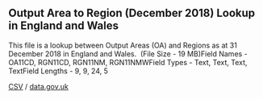 ## Output Area to Region (December 2018) Lookup in England and Wales

This file is a lookup between Output Areas (OA) and Regions as at 31 December 2018 in England and Wales.  (File Size - 19 MB)Field Names - OA11CD, RGN11CD, RGN11NM, RGN11NMWField Types - Text, Text, Text, TextField Lengths - 9, 9, 24, 5

[CSV](../csv/010.csv) / [data.gov.uk](https://data.gov.uk/dataset/c7411111-d071-4d01-8998-5634e25ef134/output-area-to-region-december-2018-lookup-in-england-and-wales)

